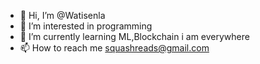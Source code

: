 - 👋 Hi, I’m @Watisenla
- 👀 I’m interested in programming
- 🌱 I’m currently learning ML,Blockchain i am everywhere
- 📫 How to reach me squashreads@gmail.com

<!---
Watisenla/Watisenla is a ✨ special ✨ repository because its `README.md` (this file) appears on your GitHub profile.
You can click the Preview link to take a look at your changes.
--->
